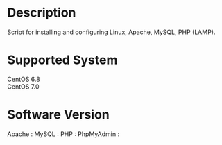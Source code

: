 # Description
Script for installing and configuring Linux, Apache, MySQL, PHP (LAMP).

# Supported System
CentOS 6.8 <br />
CentOS 7.0 <br />

# Software Version
Apache : 
MySQL : 
PHP : 
PhpMyAdmin :
